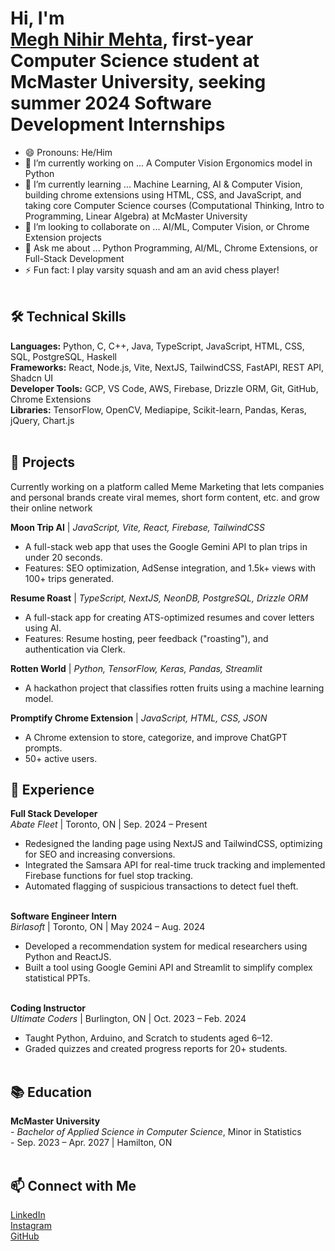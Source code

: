 <h1>Hi, I'm <br/><a href="https://www.linkedin.com/in/meghm/">Megh Nihir Mehta</a>, first-year Computer Science student at McMaster University, seeking summer 2024 Software Development Internships</h1>

- 😄 Pronouns: He/Him <br/>
- 🔭 I’m currently working on ... A Computer Vision Ergonomics model in Python <br/>
- 🌱 I’m currently learning ... Machine Learning, AI & Computer Vision, building chrome extensions using HTML, CSS, and JavaScript, and taking core Computer Science courses (Computational Thinking, Intro to Programming, Linear Algebra) at McMaster University <br/>
- 👯 I’m looking to collaborate on ... AI/ML, Computer Vision, or Chrome Extension projects <br/>
- 💬 Ask me about ... Python Programming, AI/ML, Chrome Extensions, or Full-Stack Development <br/>
- ⚡ Fun fact: I play varsity squash and am an avid chess player! <br/> <br/>

<h2>🛠️ Technical Skills</h2>
<b>Languages:</b> Python, C, C++, Java, TypeScript, JavaScript, HTML, CSS, SQL, PostgreSQL, Haskell <br/>
<b>Frameworks:</b> React, Node.js, Vite, NextJS, TailwindCSS, FastAPI, REST API, Shadcn UI <br/>
<b>Developer Tools:</b> GCP, VS Code, AWS, Firebase, Drizzle ORM, Git, GitHub, Chrome Extensions <br/>
<b>Libraries:</b> TensorFlow, OpenCV, Mediapipe, Scikit-learn, Pandas, Keras, jQuery, Chart.js <br/> <br/>

<h2>🚀 Projects</h2>

Currently working on a platform called Meme Marketing that lets companies and personal brands create viral memes, short form content, etc. and grow their online network

<b>Moon Trip AI</b> | <i>JavaScript, Vite, React, Firebase, TailwindCSS</i> <br/>
- A full-stack web app that uses the Google Gemini API to plan trips in under 20 seconds. <br/>
- Features: SEO optimization, AdSense integration, and 1.5k+ views with 100+ trips generated. <br/>

<b>Resume Roast</b> | <i>TypeScript, NextJS, NeonDB, PostgreSQL, Drizzle ORM</i> <br/>
- A full-stack app for creating ATS-optimized resumes and cover letters using AI. <br/>
- Features: Resume hosting, peer feedback ("roasting"), and authentication via Clerk. <br/>

<b>Rotten World</b> | <i>Python, TensorFlow, Keras, Pandas, Streamlit</i> <br/>
- A hackathon project that classifies rotten fruits using a machine learning model. <br/>

<b>Promptify Chrome Extension</b> | <i>JavaScript, HTML, CSS, JSON</i> <br/>
- A Chrome extension to store, categorize, and improve ChatGPT prompts. <br/>
- 50+ active users. <br/>

<h2>💼 Experience</h2>

<b>Full Stack Developer</b> <br/>
<i>Abate Fleet</i> | Toronto, ON | Sep. 2024 – Present <br/>
- Redesigned the landing page using NextJS and TailwindCSS, optimizing for SEO and increasing conversions. <br/>
- Integrated the Samsara API for real-time truck tracking and implemented Firebase functions for fuel stop tracking. <br/>
- Automated flagging of suspicious transactions to detect fuel theft. <br/> <br/>

<b>Software Engineer Intern</b> <br/>
<i>Birlasoft</i> | Toronto, ON | May 2024 – Aug. 2024 <br/>
- Developed a recommendation system for medical researchers using Python and ReactJS. <br/>
- Built a tool using Google Gemini API and Streamlit to simplify complex statistical PPTs. <br/> <br/>

<b>Coding Instructor</b> <br/>
<i>Ultimate Coders</i> | Burlington, ON | Oct. 2023 – Feb. 2024 <br/>
- Taught Python, Arduino, and Scratch to students aged 6–12. <br/>
- Graded quizzes and created progress reports for 20+ students. <br/> <br/>

<h2>📚 Education</h2>
<b>McMaster University</b> <br/>
- <i>Bachelor of Applied Science in Computer Science</i>, Minor in Statistics <br/>
- Sep. 2023 – Apr. 2027 | Hamilton, ON <br/> <br/>

<h2>📫 Connect with Me</h2>
<a href="https://www.linkedin.com/in/meghm/">LinkedIn</a> <br/>
<a href="https://www.instagram.com/meghm1007/">Instagram</a> <br/>
<a href="https://github.com/meghm1007">GitHub</a> <br/> <br/>
